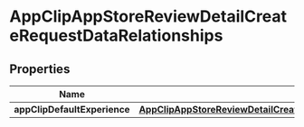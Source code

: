 

# AppClipAppStoreReviewDetailCreateRequestDataRelationships


## Properties

| Name | Type | Description | Notes |
|------------ | ------------- | ------------- | -------------|
|**appClipDefaultExperience** | [**AppClipAppStoreReviewDetailCreateRequestDataRelationshipsAppClipDefaultExperience**](AppClipAppStoreReviewDetailCreateRequestDataRelationshipsAppClipDefaultExperience.md) |  |  |



